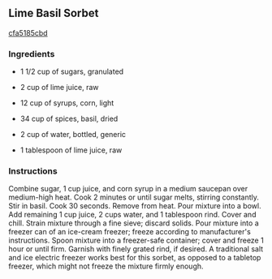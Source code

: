 ## Lime Basil Sorbet

[cfa5185cbd](http://www.food.com/recipe/lime-basil-sorbet-451814)

### Ingredients

 - 1 1/2 cup of sugars, granulated

 - 2 cup of lime juice, raw

 - 12 cup of syrups, corn, light

 - 34 cup of spices, basil, dried

 - 2 cup of water, bottled, generic

 - 1 tablespoon of lime juice, raw

### Instructions

Combine sugar, 1 cup juice, and corn syrup in a medium saucepan over medium-high heat. Cook 2 minutes or until sugar melts, stirring constantly. Stir in basil. Cook 30 seconds. Remove from heat. Pour mixture into a bowl. Add remaining 1 cup juice, 2 cups water, and 1 tablespoon rind. Cover and chill. Strain mixture through a fine sieve; discard solids. Pour mixture into a freezer can of an ice-cream freezer; freeze according to manufacturer's instructions. Spoon mixture into a freezer-safe container; cover and freeze 1 hour or until firm. Garnish with finely grated rind, if desired. A traditional salt and ice electric freezer works best for this sorbet, as opposed to a tabletop freezer, which might not freeze the mixture firmly enough.